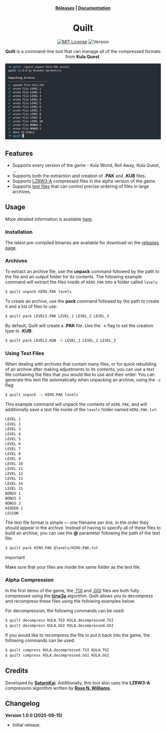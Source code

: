 <h4 align="center">
    <a href="https://github.com/KulaWorkshop/Quilt/releases">Releases</a> |
    <a href="https://docs.kula.quest/tools/quilt">Documentation</a>
</h4>

<div align="center">

# Quilt

[![MIT License](https://img.shields.io/badge/License-MIT-8b5cf6.svg)](https://opensource.org/licenses/MIT)
![Version](https://img.shields.io/badge/Version-1.0.0-8b5cf6)

**Quilt** is a command-line tool that can manage all of the compressed formats from **Kula Quest**.

![Quilt Screenshot](./.github/screenshot.png)

</div>

## Features

-   Supports every version of the game - Kula World, Roll Away, Kula Quest, ...
-   Supports both the extraction and creation of **.PAK** and **.KUB** files.
-   Supports [LZRW3-A](http://www.ross.net/compression/lzrw3a.html) compressed files in the alpha version of the game.
-   Supports [text files](#using-text-files) that can control precise ordering of files in large archives.

## Usage

More detailed information is available [here](https://docs.kula.quest/tools/quilt).

### Installation

The latest pre-compiled binaries are available for download on the [releases page](https://github.com/KulaWorkshop/Quilt/releases).

### Archives

To extract an archive file, use the **unpack** command followed by the path to the file and an output folder for its contents.
The following example command will extract the files inside of `HIRO.PAK` into a folder called `levels`:

```bash
$ quilt unpack HIRO.PAK levels
```

To create an archive, use the **pack** command followed by the path to create it and a list of files to use:

```bash
$ quilt pack LEVELS.PAK LEVEL_1 LEVEL_2 LEVEL_3
```

By default, Quilt will create a **.PAK** file.
Use the `-k` flag to set the creation type to **.KUB**:

```bash
$ quilt pack LEVELS.KUB -k LEVEL_1 LEVEL_2 LEVEL_3
```

### Using Text Files

When dealing with archives that contain many files, or for quick rebuilding of an archive after making adjustments to its contents, you can use a text file containing the files that you would like to use and their order.
You can generate this text file automatically when unpacking an archive, using the `-s` flag:

```bash
$ quilt unpack -s HIRO.PAK levels
```

This example command will unpack the contents of `HIRO.PAK`, and will additionally save a text file inside of the `levels` folder named `HIRO.PAK.txt`:

```
LEVEL 1
LEVEL 2
LEVEL 3
LEVEL 4
LEVEL 5
LEVEL 6
LEVEL 7
LEVEL 8
LEVEL 9
LEVEL 10
LEVEL 11
LEVEL 12
LEVEL 13
LEVEL 14
LEVEL 15
BONUS 1
BONUS 2
BONUS 3
HIDDEN 1
LESSON
```

The text file format is simple — one filename per line, in the order they should appear in the archive.
Instead of having to specify all of these files to build an archive, you can use the **@** parameter following the path of the text file:

```bash
$ quilt pack HIRO.PAK @levels/HIRO.PAK.txt
```

> [!IMPORTANT]
> Make sure that your files are inside the same folder as the text file.

### Alpha Compression

In the first demo of the game, the [.TGI](https://docs.kula.quest/formats/tgi) and [.GGI](https://docs.kula.quest/formats/ggi) files are both fully compressed using the [**lzrw3a**](http://www.ross.net/compression/lzrw3a.html) algorithm.
Quilt allows you to decompress and recompress these files using the following examples below.

For decompression, the following commands can be used:

```bash
$ quilt decompress KULA.TGI KULA.decompressed.TGI
$ quilt decompress KULA.GGI KULA.decompressed.GGI
```

If you would like to recompress the file to put it back into the game, the following commands can be used:

```bash
$ quilt compress KULA.decompressed.TGI KULA.TGI
$ quilt compress KULA.decompressed.GGI KULA.GGI
```

## Credits

Developed by **[SaturnKai](https://saturnkai.dev/)**. Additionally, this tool also uses the **LZRW3-A** compression algorithm written by **[Ross N. Williams](http://www.ross.net/compression/)**.

## Changelog

**Version 1.0.0 (2025-09-15)**

-   Initial release.
